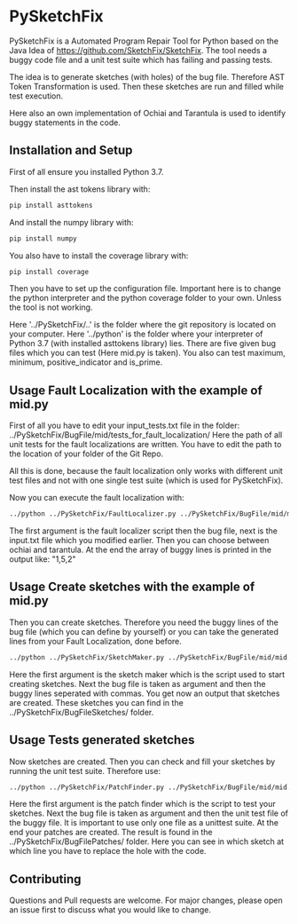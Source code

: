 # PySketchFix

PySketchFix is a Automated Program Repair Tool for Python based on the Java Idea of https://github.com/SketchFix/SketchFix. 
The tool needs a buggy code file and a unit test suite which has failing and passing tests.

The idea is to generate sketches (with holes) of the bug file. Therefore AST Token Transformation is used. 
Then these sketches are run and filled while test execution.

Here also an own implementation of Ochiai and Tarantula is used to identify buggy statements in the code.

## Installation and Setup

First of all ensure you installed Python 3.7.

Then install the ast tokens library with:

```bash
pip install asttokens
```
And install the numpy library with:

```bash
pip install numpy
```

You also have to install the coverage library with:

```bash
pip install coverage
```

Then you have to set up the configuration file.
Important here is to change the python interpreter and the python coverage folder to your own. Unless the tool is not working.


Here '../PySketchFix/..' is the folder where the git repository is located on your computer.
Here '../python' is the folder where your interpreter of Python 3.7 (with installed asttokens library) lies.
There are five given bug files which you can test (Here mid.py is taken). You also can test maximum, minimum, positive_indicator and is_prime.

## Usage Fault Localization with the example of mid.py
First of all you have to edit your input_tests.txt file in the folder: ../PySketchFix/BugFile/mid/tests_for_fault_localization/
Here the path of all unit tests for the fault localizations are written. You have to edit the path to the location of your folder of the Git Repo.

All this is done, because the fault localization only works with different unit test files and not with one single test suite (which is used for PySketchFix).

Now you can execute the fault localization with:
```bash
../python ../PySketchFix/FaultLocalizer.py ../PySketchFix/BugFile/mid/mid.py ../BugFile/mid/tests_for_fault_localization/input_tests.txt tarantula
```
The first argument is the fault localizer script then the bug file, next is the input.txt file which you modified earlier. Then you can choose between ochiai and tarantula.
At the end the array of buggy lines is printed in the output like: "1,5,2"

## Usage Create sketches with the example of mid.py
Then you can create sketches. Therefore you need the buggy lines of the bug file (which you can define by yourself) or you can take the generated lines from your Fault Localization, done before.
```bash
../python ../PySketchFix/SketchMaker.py ../PySketchFix/BugFile/mid/mid.py 1,5,2
```
Here the first argument is the sketch maker which is the script used to start creating sketches. Next the bug file is taken as argument and then the buggy lines seperated with commas.
You get now an output that sketches are created. These sketches you can find in the ../PySketchFix/BugFileSketches/ folder.

## Usage Tests generated sketches
Now sketches are created. Then you can check and fill your sketches by running the unit test suite. Therefore use:
```bash
../python ../PySketchFix/PatchFinder.py ../PySketchFix/BugFile/mid/mid.py ../PySketchFix/BugFile/mid/testsuite/test_mid.py
```
Here the first argument is the patch finder which is the script to test your sketches. Next the bug file is taken as argument and then the unit test file of the buggy file. It is important to use only one file as a unittest suite. 
At the end your patches are created. The result is found in the ../PySketchFix/BugFilePatches/ folder.
Here you can see in which sketch at which line you have to replace the hole with the code.

## Contributing
Questions and Pull requests are welcome. For major changes, please open an issue first to discuss what you would like to change.